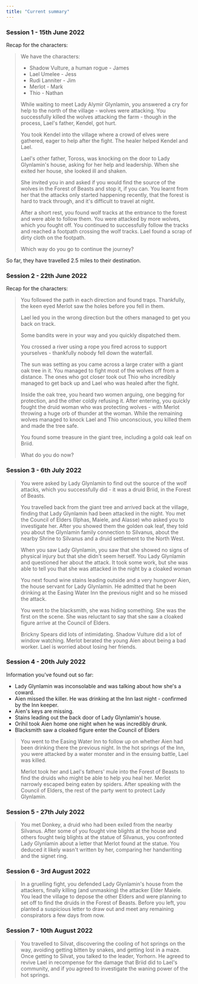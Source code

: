 ```yaml
---
title: "Current summary"
---
```


### Session 1 - 15th June 2022

Recap for the characters:

> We have the characters:
>
> - Shadow Vulture, a human rogue - James
> - Lael Umelee - Jess
> - Rudi Lanniter - Jim
> - Merlot - Mark
> - Thio - Nathan
>
> While waiting to meet Lady Alymir Glynlamin, you answered a cry for help to
> the north of the village - wolves were attacking. You successfully killed the
> wolves attacking the farm - though in the process, Lael's father, Kendel, got
> hurt.
>
> You took Kendel into the village where a crowd of elves were gathered, eager
> to help after the fight. The healer helped Kendel and Lael.
>
> Lael's other father, Toross, was knocking on the door to Lady Glynlamin's
> house, asking for her help and leadership. When she exited her house, she
> looked ill and shaken.
>
> She invited you in and asked if you would find the source of the wolves in the
> Forest of Beasts and stop it, if you can. You learnt from her that the attacks
> only started happening recently, that the forest is hard to track through, and
> it's difficult to travel at night.
>
> After a short rest, you found wolf tracks at the entrance to the forest and
> were able to follow them. You were attacked by more wolves, which you fought
> off. You continued to successfully follow the tracks and reached a footpath
> crossing the wolf tracks. Lael found a scrap of dirty cloth on the footpath.
>
> Which way do you go to continue the journey?

So far, they have travelled 2.5 miles to their destination.

### Session 2 - 22th June 2022

Recap for the characters:

> You followed the path in each direction and found traps. Thankfully, the keen
> eyed Merlot saw the holes before you fell in them.
>
> Lael led you in the wrong direction but the others managed to get you back on
> track.
>
> Some bandits were in your way and you quickly dispatched them.
>
> You crossed a river using a rope you fired across to support yourselves -
> thankfully nobody fell down the waterfall.
>
> The sun was setting as you came across a large crater with a giant oak tree in
> it. You managed to fight most of the wolves off from a distance. The ones who
> got closer took out Thio who incredibly managed to get back up and Lael who
> was healed after the fight.
>
> Inside the oak tree, you heard two women arguing, one begging for protection,
> and the other coldly refusing it. After entering, you quickly fought the druid
> woman who was protecting wolves - with Merlot throwing a huge orb of thunder
> at the woman. While the remaining wolves managed to knock Lael and Thio
> unconscious, you killed them and made the tree safe.
>
> You found some treasure in the giant tree, including a gold oak leaf on Briid.
>
> What do you do now?

### Session 3 - 6th July 2022

> You were asked by Lady Glynlamin to find out the source of the wolf attacks,
> which you successfully did - it was a druid Briid, in the Forest of Beasts.
>
> You travelled back from the giant tree and arrived back at the village,
> finding that Lady Glynlamin had been attacked in the night. You met the
> Council of Elders (Ilphas, Maiele, and Alasse) who asked you to investigate
> her. After you showed them the golden oak leaf, they told you about the
> Glynlamin family connection to Silvanus, about the nearby Shrine to Silvanus
> and a druid settlement to the North West.
>
> When you saw Lady Glynlamin, you saw that she showed no signs of physical
> injury but that she didn't seem herself. You Lady Glynlamin and questioned her
> about the attack. It took some work, but she was able to tell you that she was
> attacked in the night by a cloaked woman
>
> You next found wine stains leading outside and a very hungover Aien, the house
> servant for Lady Glynlamin. He admitted that he been drinking at the Easing
> Water Inn the previous night and so he missed the attack.
>
> You went to the blacksmith, she was hiding something. She was the first on the
> scene. She was reluctant to say that she saw a cloaked figure arrive at the
> Council of Elders.
>
> Brickny Spears did lots of intimidating. Shadow Vulture did a lot of window
> watching. Merlot berated the young Aien about being a bad worker. Lael is
> worried about losing her friends.

### Session 4 - 20th July 2022

Information you've found out so far:

- Lady Glynlamin was inconsolable and was talking about how she's a coward.
- Aien missed the killer. He was drinking at the Inn last night - confirmed by
  the Inn keeper.
- Aien's keys are missing.
- Stains leading out the back door of Lady Glynlamin's house.
- Orihil took Aien home one night when he was incredibly drunk.
- Blacksmith saw a cloaked figure enter the Council of Elders

> You went to the Easing Water Inn to follow up on whether Aien had been
> drinking there the previous night. In the hot springs of the Inn, you were
> attacked by a water monster and in the ensuing battle, Lael was killed.
>
> Merlot took her and Lael's fathers' mule into the Forest of Beasts to find the
> druids who might be able to help you heal her. Merlot narrowly escaped being
> eaten by spiders. After speaking with the Council of Elders, the rest of the
> party went to protect Lady Glynlamin.

### Session 5 - 27th July 2022

> You met Donkey, a druid who had been exiled from the nearby Silvanus. After
> some of you fought vine blights at the house and others fought twig blights at
> the statue of Silvanus, you confronted Lady Glynlamin about a letter that
> Merlot found at the statue. You deduced it likely wasn't written by her,
> comparing her handwriting and the signet ring.

### Session 6 - 3rd August 2022

> In a gruelling fight, you defended Lady Glynlamin's house from the attackers,
> finally killing (and unmasking) the attacker Elder Maiele. You lead the
> village to depose the other Elders and were planning to set off to find the
> druids in the Forest of Beasts. Before you left, you planted a suspicious
> letter to draw out and meet any remaining conspirators a few days from now.

### Session 7 - 10th August 2022

> You travelled to Silvat, discovering the cooling of hot springs on the way,
> avoiding getting bitten by snakes, and getting lost in a maze. Once getting to
> Silvat, you talked to the leader, Yorhorn. He agreed to revive Lael in
> recompense for the damage that Briid did to Lael's community, and if you
> agreed to investigate the waning power of the hot springs.
